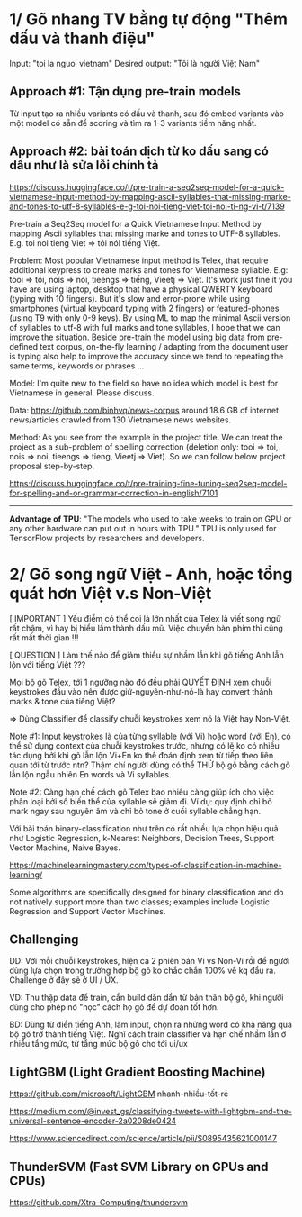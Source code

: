 # 1/ Gõ nhang TV bằng tự động "Thêm dấu và thanh điệu"

Input: "toi la nguoi vietnam"
Desired output: "Tôi là người Việt Nam"

## Approach #1: Tận dụng pre-train models

Từ input tạo ra nhiều variants có dấu và thanh, sau đó embed variants vào một model có sẵn để scoring và tìm ra 1-3 variants tiềm năng nhất.


## Approach #2: bài toán dịch từ ko dấu sang có dấu như là sửa lỗi chính tả

https://discuss.huggingface.co/t/pre-train-a-seq2seq-model-for-a-quick-vietnamese-input-method-by-mapping-ascii-syllables-that-missing-marke-and-tones-to-utf-8-syllables-e-g-toi-noi-tieng-viet-toi-noi-ti-ng-vi-t/7139

Pre-train a Seq2Seq model for a Quick Vietnamese Input Method by mapping Ascii syllables that missing marke and tones to UTF-8 syllables. E.g. toi noi tieng Viet => tôi nói tiếng Việt.

Problem: Most popular Vietnamese input method is Telex, that require additional keypress to create marks and tones for Vietnamese syllable. E.g: tooi => tôi, nois => nói, tieengs => tiếng, Vieetj => Việt. It's work just fine it you have are using laptop, desktop that have a physical QWERTY keyboard (typing with 10 fingers). But it's slow and error-prone while using smartphones (virtual keyboard typing with 2 fingers) or featured-phones (using T9 with only 0-9 keys). By using ML to map the minimal Ascii version of syllables to utf-8 with full marks and tone syllables, I hope that we can improve the situation. Beside pre-train the model using big data from pre-defined text corpus, on-the-fly learning / adapting from the document user is typing also help to improve the accuracy since we tend to repeating the same terms, keywords or phrases ...

Model: I'm quite new to the field so have no idea which model is best for Vietnamese in general. Please discuss.

Data: https://github.com/binhvq/news-corpus
around 18.6 GB of internet news/articles crawled from 130 Vietnamese news websites.

Method: As you see from the example in the project title. We can treat the project as a sub-problem of spelling correction (deletion only: tooi => toi, nois => noi, tieengs => tieng, Vieetj => Viet). So we can follow below project proposal step-by-step.

https://discuss.huggingface.co/t/pre-training-fine-tuning-seq2seq-model-for-spelling-and-or-grammar-correction-in-english/7101

- - -

**Advantage of TPU**: "The models who used to take weeks to train on GPU or any other hardware can put out in hours with TPU." TPU is only used for TensorFlow projects by researchers and developers.



# 2/ Gõ song ngữ Việt - Anh, hoặc tổng quát hơn Việt v.s Non-Việt

[ IMPORTANT ] Yếu điểm có thể coi là lớn nhất của Telex là viết song ngữ rất chậm,
vì hay bị hiểu lầm thành dấu mũ. Việc chuyển bàn phím thì cũng rất mất thời gian !!!

[ QUESTION ] Làm thế nào để giảm thiểu sự nhầm lẫn khi gõ tiếng Anh lẫn lộn với tiếng Việt ???

Mọi bộ gõ Telex, tới 1 ngưỡng nào đó đều phải QUYẾT ĐỊNH xem chuỗi keystrokes đầu vào nên được giữ-nguyên-như-nó-là hay convert thành marks & tone của tiếng Việt?

=> Dùng Classifier để classify chuỗi keystrokes xem nó là Việt hay Non-Việt.

Note #1: Input keystrokes là của từng syllable (với Vi) hoặc word (với En), có thể sử dụng context của chuỗi keystrokes trước, nhưng có lẽ ko có nhiều tác dụng bởi khi gõ lẫn lộn Vi+En ko thể đoán định xem từ tiếp theo liên quan tới từ trước ntn? Thậm chí người dùng có thể THỬ bộ gõ bằng cách gõ lẫn lộn ngẫu nhiên En words và Vi syllables.

Note #2: Càng hạn chế cách gõ Telex bao nhiêu càng giúp ích cho việc phân loại bởi số biến thể của syllable sẽ giảm đi. Ví dụ: quy định chỉ bỏ mark ngay sau nguyên âm và chỉ bỏ tone ở cuối syllable chẳng hạn.

Với bài toán binary-classification như trên có rất nhiều lựa chọn hiệu quả như Logistic Regression, k-Nearest Neighbors, Decision Trees, Support Vector Machine, Naive Bayes.

https://machinelearningmastery.com/types-of-classification-in-machine-learning/

Some algorithms are specifically designed for binary classification and do not natively support more than two classes; examples include Logistic Regression and Support Vector Machines.

## Challenging

DD: Với mỗi chuỗi keystrokes, hiện cả 2 phiên bản Vi vs Non-Vi rồi để người dùng lựa chọn trong trường hợp bộ gõ ko chắc chắn 100% về kq đầu ra. Challenge ở đây sẽ ở UI / UX.

VD: Thu thập data để train, cần build dần dần từ bản thân bộ gõ, khi người dùng cho phép nó "học" cách họ gõ để dự đoán tốt hơn.

BD: Dùng từ điển tiếng Anh, làm input, chọn ra những word có khả năng qua bộ gõ trở thành tiếng Việt. Nghĩ cách train classifier và hạn chế nhầm lẫn ở nhiều tầng mức, từ tầng mức bộ gõ cho tới ui/ux

## LightGBM (Light Gradient Boosting Machine)
https://github.com/microsoft/LightGBM nhanh-nhiều-tốt-rẻ

https://medium.com/@invest_gs/classifying-tweets-with-lightgbm-and-the-universal-sentence-encoder-2a0208de0424

https://www.sciencedirect.com/science/article/pii/S0895435621000147


## ThunderSVM (Fast SVM Library on GPUs and CPUs)
https://github.com/Xtra-Computing/thundersvm
